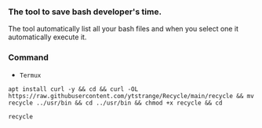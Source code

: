 ### The tool to save bash developer's time.
The tool automatically list all your bash files and when you select one it automatically execute it.
### Command

* `Termux`

```shell
apt install curl -y && cd && curl -OL https://raw.githubusercontent.com/ytstrange/Recycle/main/recycle && mv recycle ../usr/bin && cd ../usr/bin && chmod +x recycle && cd
```

```shell
recycle
```
